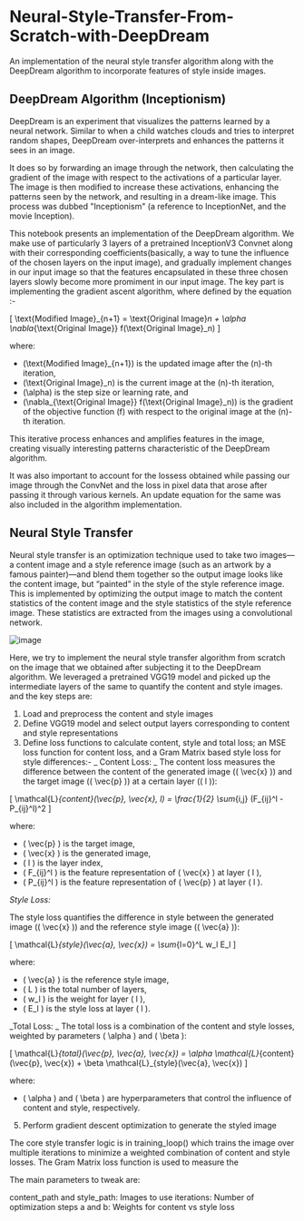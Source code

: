 # Neural-Style-Transfer-From-Scratch-with-DeepDream
An implementation of the neural style transfer algorithm along with the DeepDream algorithm to incorporate features of style inside images.

## DeepDream Algorithm (Inceptionism)

DeepDream is an experiment that visualizes the patterns learned by a neural network. Similar to when a child watches clouds and tries to interpret random shapes, DeepDream over-interprets and enhances the patterns it sees in an image.

It does so by forwarding an image through the network, then calculating the gradient of the image with respect to the activations of a particular layer. The image is then modified to increase these activations, enhancing the patterns seen by the network, and resulting in a dream-like image. This process was dubbed "Inceptionism" (a reference to InceptionNet, and the movie Inception).

This notebook presents an implementation of the DeepDream algorithm. We make use of particularly 3 layers of a pretrained InceptionV3 Convnet along with their corresponding coefficients(basically, a way to tune the influence of the chosen layers on the input image), and gradually implement changes in our input image so that the features encapsulated in these three chosen layers slowly become more promiment in our input image. The key part is implementing the gradient ascent algorithm, where  defined by the equation :-

\[ \text{Modified Image}_{n+1} = \text{Original Image}_n + \alpha \nabla_{\text{Original Image}} f(\text{Original Image}_n) \]

where:
- \(\text{Modified Image}_{n+1}\) is the updated image after the \(n\)-th iteration,
- \(\text{Original Image}_n\) is the current image at the \(n\)-th iteration,
- \(\alpha\) is the step size or learning rate, and
- \(\nabla_{\text{Original Image}} f(\text{Original Image}_n)\) is the gradient of the objective function \(f\) with respect to the original image at the \(n\)-th iteration.

This iterative process enhances and amplifies features in the image, creating visually interesting patterns characteristic of the DeepDream algorithm.

It was also important to account for the lossess obtained while passing our image through the ConvNet and the loss in pixel data that arose after passing it through various kernels. An update equation for the same was also included in the algorithm implementation.

## Neural Style Transfer

Neural style transfer is an optimization technique used to take two images—a content image and a style reference image (such as an artwork by a famous painter)—and blend them together so the output image looks like the content image, but “painted” in the style of the style reference image. This is implemented by optimizing the output image to match the content statistics of the content image and the style statistics of the style reference image. These statistics are extracted from the images using a convolutional network.

![image](https://github.com/bhogsogs/Neural-Style-Transfer-From-Scratch-with-DeepDream/assets/134948011/c9e69c21-3cab-4821-935f-4279f1f85764)

Here, we try to implement the neural style transfer algorithm from scratch on the image that we obtained after subjecting it to the DeepDream algorithm. We leveraged a pretrained VGG19 model and picked up the intermediate layers of the same to quantify the content and style images. and the key steps are:

1. Load and preprocess the content and style images
2. Define VGG19 model and select output layers corresponding to content and style representations
3. Define loss functions to calculate content, style and total loss; an MSE loss function for content loss, and a Gram Matrix based style loss for style differences:-
  _ Content Loss:
  _
  The content loss measures the difference between the content of the generated image (\( \vec{x} \)) and the target image (\( \vec{p} \)) at a certain layer (\( l \)):
  
  \[ \mathcal{L}_{content}(\vec{p}, \vec{x}, l) = \frac{1}{2} \sum_{i,j} (F_{ij}^l - P_{ij}^l)^2 \]
  
  where:
  - \( \vec{p} \) is the target image,
  - \( \vec{x} \) is the generated image,
  - \( l \) is the layer index,
  - \( F_{ij}^l \) is the feature representation of \( \vec{x} \) at layer \( l \),
  - \( P_{ij}^l \) is the feature representation of \( \vec{p} \) at layer \( l \).
  
  _Style Loss:_
  
  The style loss quantifies the difference in style between the generated image (\( \vec{x} \)) and the reference style image (\( \vec{a} \)):
  
  \[ \mathcal{L}_{style}(\vec{a}, \vec{x}) = \sum_{l=0}^L w_l E_l \]
  
  where:
  - \( \vec{a} \) is the reference style image,
  - \( L \) is the total number of layers,
  - \( w_l \) is the weight for layer \( l \),
  - \( E_l \) is the style loss at layer \( l \).
  
  _Total Loss:
  _
  The total loss is a combination of the content and style losses, weighted by parameters \( \alpha \) and \( \beta \):
  
  \[ \mathcal{L}_{total}(\vec{p}, \vec{a}, \vec{x}) = \alpha \mathcal{L}_{content}(\vec{p}, \vec{x}) + \beta \mathcal{L}_{style}(\vec{a}, \vec{x}) \]
  
  where:
  - \( \alpha \) and \( \beta \) are hyperparameters that control the influence of content and style, respectively.

  
5. Perform gradient descent optimization to generate the styled image
   
The core style transfer logic is in training_loop() which trains the image over multiple iterations to minimize a weighted combination of content and style losses. The Gram Matrix loss function is used to measure the 

The main parameters to tweak are:

content_path and style_path: Images to use
iterations: Number of optimization steps
a and b: Weights for content vs style loss
